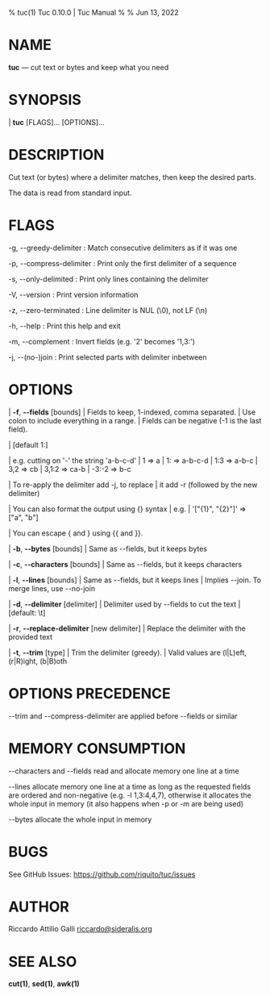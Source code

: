 % tuc(1) Tuc 0.10.0 | Tuc Manual
%
% Jun 13, 2022

NAME
====

**tuc** — cut text or bytes and keep what you need

SYNOPSIS
========

| **tuc** \[FLAGS]... \[OPTIONS]...

DESCRIPTION
===========

Cut text (or bytes) where a delimiter matches, then keep the desired parts.  

The data is read from standard input.

FLAGS
=====

-g, --greedy-delimiter
:   Match consecutive delimiters as if it was one

-p, --compress-delimiter
:   Print only the first delimiter of a sequence

-s, --only-delimited
:   Print only lines containing the delimiter

-V, --version
:   Print version information

-z, --zero-terminated
:   Line delimiter is NUL (\0), not LF (\n)

-h, --help
:   Print this help and exit

-m, --complement
:   Invert fields (e.g. '2' becomes '1,3:')

-j, --(no-)join
:   Print selected parts with delimiter inbetween


OPTIONS
=======

| **-f**, **--fields** [bounds]
|        Fields to keep, 1-indexed, comma separated.
|        Use colon to include everything in a range.
|        Fields can be negative (-1 is the last field).

|        [default 1:]

|        e.g. cutting on '-' the string 'a-b-c-d'
|          1     => a
|          1:    => a-b-c-d
|          1:3   => a-b-c
|          3,2   => cb
|          3,1:2 => ca-b
|          -3:-2 => b-c

|        To re-apply the delimiter add -j, to replace
|        it add -r (followed by the new delimiter)

|        You can also format the output using {} syntax
|        e.g.
|          '["{1}", "{2}"]' => ["a", "b"]

|        You can escape { and } using {{ and }}.

| **-b**, **--bytes** [bounds]
|        Same as --fields, but it keeps bytes

| **-c**, **--characters** [bounds]
|        Same as --fields, but it keeps characters

| **-l**, **--lines** [bounds]
|        Same as --fields, but it keeps lines
|        Implies --join. To merge lines, use --no-join

| **-d**, **--delimiter** [delimiter]
|        Delimiter used by --fields to cut the text
|        [default: \\t]

| **-r**, **--replace-delimiter** [new delimiter]
|        Replace the delimiter with the provided text

| **-t**, **--trim** [type]
|        Trim the delimiter (greedy).
|        Valid values are (l|L)eft, (r|R)ight, (b|B)oth

OPTIONS PRECEDENCE
==================

--trim and --compress-delimiter are applied before --fields or similar

MEMORY CONSUMPTION
==================

--characters and --fields read and allocate memory one line at a time  

--lines allocate memory one line at a time as long as the requested fields are
 ordered and non-negative (e.g. -l 1,3:4,4,7), otherwise it allocates
 the whole input in memory (it also happens when -p or -m are being used)  

--bytes allocate the whole input in memory

BUGS
====

See GitHub Issues: <https://github.com/riquito/tuc/issues>

AUTHOR
======

Riccardo Attilio Galli <riccardo@sideralis.org>

SEE ALSO
========

**cut(1)**, **sed(1)**, **awk(1)**

